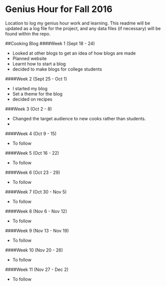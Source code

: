 # Genius Hour for Fall 2016
Location to log my genius hour work and learning.  This readme will be updated as a log file for the project, and any data files (if necessary) will be found within the repo. 

##Cooking Blog
####Week 1 (Sept 18 - 24)
* Looked at other blogs to get an idea of how blogs are made 
* Planned website
* Learnt how to start a blog
* decided to make blogs for college students

####Week 2 (Sept 25 - Oct 1)
* I started my blog
* Set a theme for the blog
* decided on recipes

###Week 3 (Oct 2 - 8)
* Changed the target audience to new cooks rather than students.
* ​

####Week 4 (Oct 9 - 15)
* To follow

####Week 5 (Oct 16 - 22)
* To follow

####Week 6 (Oct 23 - 29)
* To follow

####Week 7 (Oct 30 - Nov 5)
* To follow

####Week 8 (Nov 6 - Nov 12)
* To follow

####Week 9 (Nov 13 - Nov 19)
* To follow

####Week 10 (Nov 20 - 26)
* To follow

####Week 11 (Nov 27 - Dec 2)
* To follow